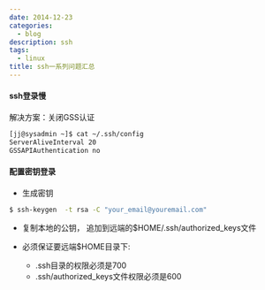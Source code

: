 ```yaml
---
date: 2014-12-23
categories:
  - blog
description: ssh
tags:
  - linux
title: ssh一系列问题汇总
---
```




#### ssh登录慢
解决方案：关闭GSS认证

~~~bash
[jj@sysadmin ~]$ cat ~/.ssh/config 
ServerAliveInterval 20
GSSAPIAuthentication no
~~~

#### 配置密钥登录
- 生成密钥

~~~bash
$ ssh-keygen  -t rsa -C "your_email@youremail.com" 
~~~

- 复制本地的公钥， 追加到远端的$HOME/.ssh/authorized_keys文件

- 必须保证要远端$HOME目录下:
    * .ssh目录的权限必须是700 
    * .ssh/authorized_keys文件权限必须是600
